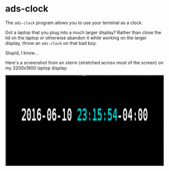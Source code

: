 # ads-clock

The `ads-clock` program allows you to use your terminal as a clock.

Got a laptop that you plug into a much larger display? Rather than close the
lid on the laptop or otherwise abandon it while working on the larger display,
throw an `ads-clock` on that bad boy.

Stupid, I know...

Here's a screenshot from an xterm (stretched across most of the screen) on my
3200x1800 laptop display:

![screenshot of ads-clock](/doc/images/screenshot-ads-clock-with-window-decorations.png)
